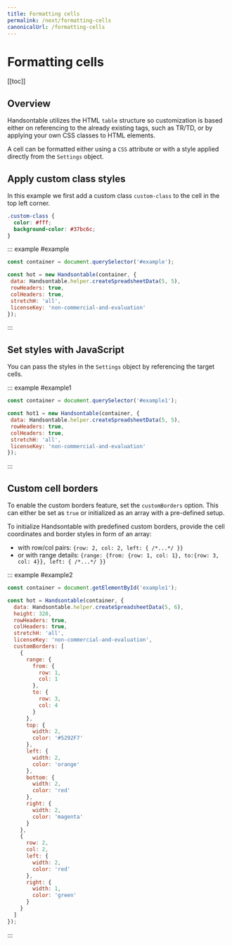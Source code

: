 ```yaml
---
title: Formatting cells
permalink: /next/formatting-cells
canonicalUrl: /formatting-cells
---
```


# Formatting cells

[[toc]]

## Overview

Handsontable utilizes the HTML `table` structure so customization is based either on referencing to the already existing tags, such as TR/TD, or by applying your own CSS classes to HTML elements.

A cell can be formatted either using a `CSS` attribute or with a style applied directly from the `Settings` object.

## Apply custom class styles

In this example we first add a custom class `custom-class` to the cell in the top left corner.

```css
.custom-class {
  color: #fff;
  background-color: #37bc6c;
}
```

::: example #example
```javascript
const container = document.querySelector('#example');

const hot = new Handsontable(container, {
 data: Handsontable.helper.createSpreadsheetData(5, 5),
 rowHeaders: true,
 colHeaders: true,
 stretchH: 'all',
 licenseKey: 'non-commercial-and-evaluation'
});
```
:::

## Set styles with JavaScript

You can pass the styles in the `Settings` object by referencing the target cells.

::: example #example1
```javascript
const container = document.querySelector('#example1');

const hot1 = new Handsontable(container, {
 data: Handsontable.helper.createSpreadsheetData(5, 5),
 rowHeaders: true,
 colHeaders: true,
 stretchH: 'all',
 licenseKey: 'non-commercial-and-evaluation'
});
```
:::

## Custom cell borders

To enable the custom borders feature, set the `customBorders` option. This can either be set as `true` or initialized as an array with a pre-defined setup.

To initialize Handsontable with predefined custom borders, provide the cell coordinates and border styles in form of an array:

- with row/col pairs: `{row: 2, col: 2, left: { /*...*/ }}`
- or with range details: `{range: {from: {row: 1, col: 1}, to:{row: 3, col: 4}}, left: { /*...*/ }}`

::: example #example2
```js
const container = document.getElementById('example1');

const hot = Handsontable(container, {
  data: Handsontable.helper.createSpreadsheetData(5, 6),
  height: 320,
  rowHeaders: true,
  colHeaders: true,
  stretchH: 'all',
  licenseKey: 'non-commercial-and-evaluation',
  customBorders: [
    {
      range: {
        from: {
          row: 1,
          col: 1
        },
        to: {
          row: 3,
          col: 4
        }
      },
      top: {
        width: 2,
        color: '#5292F7'
      },
      left: {
        width: 2,
        color: 'orange'
      },
      bottom: {
        width: 2,
        color: 'red'
      },
      right: {
        width: 2,
        color: 'magenta'
      }
    },
    {
      row: 2,
      col: 2,
      left: {
        width: 2,
        color: 'red'
      },
      right: {
        width: 1,
        color: 'green'
      }
    }
  ]
});
```
:::
